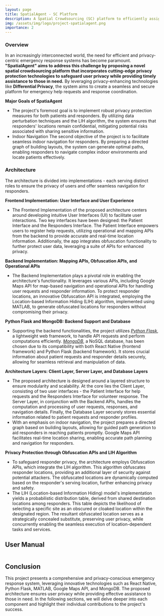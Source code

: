 ```yaml
---
layout: page
title: SpatialAgent - SC Platform
description: A Spatial Crowdsourcing (SC) platform to efficiently assign spatial tasks to crowdsourced workers. 
img: /assets/img/logo/project-spatialagent.png
importance: 2
---
```


### Overview
In an increasingly interconnected world, the need for efficient and privacy-centric emergency response systems has become paramount. **"SpatialAgent" aims to address this challenge by proposing a novel spatial crowdsourcing platform that incorporates cutting-edge privacy protection technologies to safeguard user privacy while providing timely assistance to those in need.** By leveraging privacy-enhancing technologies like **Differential Privacy**, the system aims to create a seamless and secure platform for emergency help requests and response coordination.

**Major Goals of SpatiaAgent**
* The project's foremost goal is to implement robust privacy protection measures for both patients and responders. By utilizing data perturbation techniques and the LIH algorithm, the system ensures that responders' locations remain confidential, mitigating potential risks associated with sharing sensitive information.
* Indoor Navigation
The second objective of the project is to facilitate seamless indoor navigation for responders. By preparing a directed graph of building layouts, the system can generate optimal paths, enabling responders to navigate complex indoor environments and locate patients effectively.


### Architecture
The architecture is divided into implementations - each serving distinct roles to ensure the privacy of users and offer seamless navigation for responders.

**Frontend Implementation: User Interface and User Experience**
* The Frontend Implementation of the proposed architecture centers around developing intuitive User Interfaces (UI) to facilitate user interactions. Two key interfaces have been designed: the Patient Interface and the Responders Interface. The Patient Interface empowers users to register help requests, utilizing operational and mapping APIs from the backend to provide accurate and real-time location information. Additionally, the app integrates obfuscation functionality to further protect user data, leveraging a suite of APIs for enhanced privacy.

**Backend Implementation: Mapping APIs, Obfuscation APIs, and Operational APIs**
* The Backend Implementation plays a pivotal role in enabling the architecture's functionality. It leverages various APIs, including Google Maps API for map-based navigation and operational APIs for handling user requests and responder information. To protect responder locations, an innovative Obfuscation API is integrated, employing the Location-based Information Hiding (LIH) algorithm, implemented using MATLAB, to generate obfuscated locations for responders without compromising their privacy.



**Python Flask and MongoDB: Backend Support and Database**
* Supporting the backend functionalities, the project utilizes <a href="https://flask.palletsprojects.com/en/2.3.x/">*Python Flask*</a>, a lightweight web framework, to handle API requests and perform computations efficiently. <a href="https://www.mongodb.com/">*MongoDB*</a>, a NoSQL database, has been chosen due to its compatibility with both React Native (frontend framework) and Python Flask (backend framework). It stores crucial information about patient requests and responder details securely, allowing for seamless retrieval and manipulation of data.

**Architecture Layers: Client Layer, Server Layer, and Database Layers**
* The proposed architecture is designed around a layered structure to ensure modularity and scalability. At the core lies the Client Layer, consisting of two user interfaces - the Patient Interface for help requests and the Responders Interface for volunteer response. The Server Layer, in conjunction with the Backend APIs, handles the computation and processing of user requests, responses, and navigation details. Finally, the Database Layer securely stores essential information related to patient requests and responder profiles.
* With an emphasis on indoor navigation, the project prepares a directed graph based on building layouts, allowing for guided path generation to aid responders in reaching patients promptly. Google Maps API facilitates real-time location sharing, enabling accurate path planning and navigation for responders.

**Privacy Protection through Obfuscation APIs and LIH Algorithm**
* To safeguard responder privacy, the architecture employs Obfuscation APIs, which integrate the LIH algorithm. This algorithm obfuscates responder locations, providing an additional layer of security against potential attackers. The obfuscated locations are dynamically computed based on the responder's serving location, further enhancing privacy and safety.
* The LIH (Location-based Information Hiding) model's implementation yields a probabilistic distribution table, derived from shared destination locations among responders. This table depicts the likelihood of selecting a specific site as an obscured or cloaked location within the designated region. The resultant obfuscated location serves as a strategically concealed substitute, preserving user privacy, while concurrently enabling the seamless execution of location-dependent tasks and services.

## User Manual
 <div class="row">
    <div class="col-sm">
     <img class="img-fluid rounded z-depth-1" src="{{ '/assets/img/projects/TrafficAdapter_HMM.png' | relative_url }}" alt="" title="Figure 1. HMM model"/>
    </div>
    <div class="col-sm">
     <img class="img-fluid rounded z-depth-1" src="{{ '/assets/img/projects/TrafficAdapter_HMM.png' | relative_url }}" alt="" title="Figure 1. HMM model"/>
    </div>
    <div class="col-sm">
     <img class="img-fluid rounded z-depth-1" src="{{ '/assets/img/projects/TrafficAdapter_HMM.png' | relative_url }}" alt="" title="Figure 1. HMM model"/>
    </div>
  </div>


## Conclusion
This project presents a comprehensive and privacy-conscious emergency response system, leveraging innovative technologies such as React Native, Python Flask, MATLAB, Google Maps API, and MongoDB. The proposed architecture ensures user privacy while providing effective assistance to those in need. In the following sections, we will delve deeper into each component and highlight their individual contributions to the project's success.	


